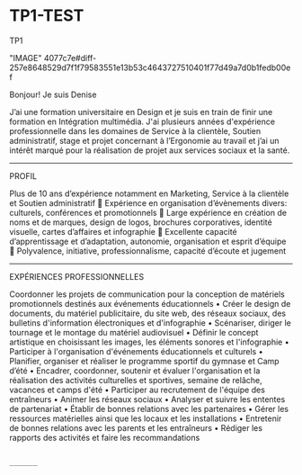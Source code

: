 # TP1-TEST
TP1 

 "IMAGE" 4077c7e#diff-257e8648529d7f1f79583551e13b53c4643727510401f77d49a7d0b1fedb00ef

Bonjour!
Je suis Denise      

J’ai une formation universitaire en Design et je suis en train de finir une formation en Intégration multimédia. J'ai plusieurs années d'expérience professionnelle dans les domaines de Service à la clientèle, Soutien administratif, stage et projet concernant à l’Ergonomie au travail et j’ai un intérêt marqué  pour la réalisation de projet aux services sociaux et la santé.

________________________________________________________________________________________________________________________________________________________________

PROFIL

Plus de 10 ans d’expérience notamment en Marketing, Service à la clientèle et Soutien administratif
 Expérience en organisation d’évènements divers: culturels, conférences et promotionnels
 Large expérience en création de noms et de marques, design de logos, brochures corporatives, identité 
visuelle, cartes d’affaires et infographie
 Excellente capacité d’apprentissage et d’adaptation, autonomie, organisation et esprit d’équipe
 Polyvalence, initiative, professionnalisme, capacité d’écoute et jugement
_________________________________________________________________________________________________________________________________________________________________

EXPÉRIENCES PROFESSIONNELLES

Coordonner les projets de communication pour la conception de matériels promotionnels destinés aux événements éducationnels
• Créer le design de documents, du matériel publicitaire, du site web, des réseaux sociaux, des bulletins d'information électroniques et d'infographie
• Scénariser, diriger le tournage et le montage du matériel audiovisuel
• Définir le concept artistique en choisissant les images, les éléments sonores et l'infographie
• Participer à l'organisation d'événements éducationnels et culturels
• Planifier, organiser et réaliser le programme sportif du gymnase et Camp d’été
• Encadrer, coordonner, soutenir et évaluer l'organisation et la réalisation des activités culturelles et sportives, semaine de relâche, vacances et camps d'été
• Participer au recrutement de l'équipe des entraîneurs
• Animer les réseaux sociaux
• Analyser et suivre les ententes de partenariat
• Établir de bonnes relations avec les partenaires
• Gérer les ressources matérielles ainsi que les locaux et les installations
• Entretenir de bonnes relations avec les parents et les entraîneurs
• Rédiger les rapports des activités et faire les recommandations
                                                                               
                                                                               
                                                                               _______
